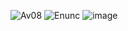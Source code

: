 ![Av08](https://github.com/Julia-maria56/bd-info-p4/assets/125198189/b32e761c-d09c-45d1-94f8-891815acb141)
![Enunc](https://github.com/Julia-maria56/bd-info-p4/assets/125198189/df16fedf-b359-4d93-a1cf-f9ebd6522ae0)
![image](https://github.com/Julia-maria56/bd-info-p4/assets/125198189/b82cceb1-e5b9-4a2d-bc24-5a4a9eb0b1fa)
